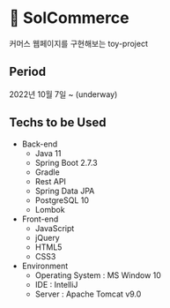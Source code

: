 # 🛒 SolCommerce
커머스 웹페이지를 구현해보는 toy-project

## Period
2022년 10월 7일 ~ (underway)

## Techs to be Used
* Back-end
    * Java 11
    * Spring Boot 2.7.3
    * Gradle
    * Rest API
    * Spring Data JPA
    * PostgreSQL 10
    * Lombok
* Front-end
    * JavaScript
    * jQuery
    * HTML5
    * CSS3
* Environment
    * Operating System : MS Window 10
    * IDE : IntelliJ
    * Server : Apache Tomcat v9.0